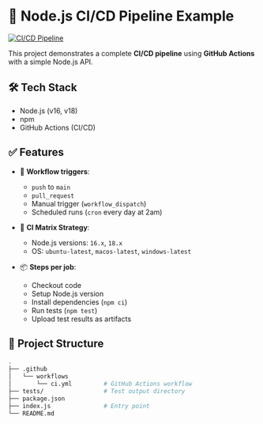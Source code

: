 # 🚀 Node.js CI/CD Pipeline Example

[![CI/CD Pipeline](https://github.com/<YOUR_USERNAME>/<YOUR_REPO>/actions/workflows/ci.yml/badge.svg)](https://github.com/<YOUR_USERNAME>/<YOUR_REPO>/actions)

This project demonstrates a complete **CI/CD pipeline** using **GitHub Actions** with a simple Node.js API.

## 🛠 Tech Stack

- Node.js (v16, v18)
- npm
- GitHub Actions (CI/CD)

## ✅ Features

- 🔁 **Workflow triggers**:
  - `push` to `main`
  - `pull_request`
  - Manual trigger (`workflow_dispatch`)
  - Scheduled runs (`cron` every day at 2am)

- 🧪 **CI Matrix Strategy**:
  - Node.js versions: `16.x`, `18.x`
  - OS: `ubuntu-latest`, `macos-latest`, `windows-latest`

- 📦 **Steps per job**:
  - Checkout code
  - Setup Node.js version
  - Install dependencies (`npm ci`)
  - Run tests (`npm test`)
  - Upload test results as artifacts

## 📁 Project Structure

```bash
.
├── .github
│   └── workflows
│       └── ci.yml         # GitHub Actions workflow
├── tests/                 # Test output directory
├── package.json
├── index.js               # Entry point
└── README.md              

